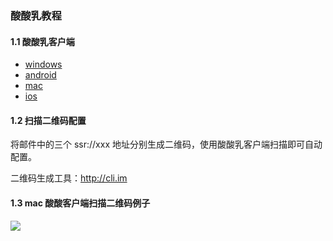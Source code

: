 ### 酸酸乳教程

#### 1.1 酸酸乳客户端
- [windows](https://github.com/shadowsocksr-backup/shadowsocksr-csharp/releases)
- [android](https://github.com/shadowsocksr-backup/shadowsocksr-android/releases)
- [mac](https://github.com/qinyuhang/ShadowsocksX-NG-R/releases)
- [ios](https://itunes.apple.com/us/app/quantumult/id1252015438?mt=8)

#### 1.2 扫描二维码配置
将邮件中的三个 ssr://xxx 地址分别生成二维码，使用酸酸乳客户端扫描即可自动配置。

二维码生成工具：http://cli.im

#### 1.3 mac 酸酸客户端扫描二维码例子

![](img/mac_qrcode.png)

